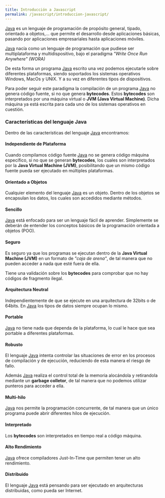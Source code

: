 ```yaml
---
title: Introducción a Javascript
permalink: /javascript/introduccion-javascript/
---
```


[Java][1] es un lenguaje de programación de propósito general, tipado, orientado a objetos,... que permite el desarrollo desde aplicaciones básicas, pasando por aplicaciones empresariales hasta aplicaciones móviles.

[Java][1] nacía como un lenguaje de programación que pudiese ser multiplataforma y multidispositivo, bajo el paradigma *"Write Once Run Anywhere" (WORA)*

De esta forma un programa [Java][1] escrito una vez podemos ejecutarle sobre diferentes plataformas, siendo soportados los sistemas operativos Windows, MacOs y UNIX. Y a su vez en diferentes tipos de dispositivos.

Para poder seguir este paradigma la compilación de un programa [Java][1] no genera código fuente, si no que genera **bytecodes**. Estos **bytecodes** son interpretados por una máquina virtual o **JVM (Java Virtual Machine)**. Dicha máquina ya está escrita para cada uno de los sistemas operativos en cuestión.

### Características del lenguaje Java

Dentro de las características del lenguaje [Java][1] encontramos:

#### Independiente de Plataforma

Cuando compilamos código fuente [Java][1] no se genera código máquina específico, si no que se generan **bytecodes**, los cuales son interpretados por la **Java Virtual Machine (JVM)**, posibilitando que un mismo código fuente pueda ser ejecutado en múltiples plataformas.

#### Orientado a Objetos

Cualquier elemento del lenguaje [Java][1] es un objeto. Dentro de los objetos se encapsulan los datos, los cuales son accedidos mediante métodos.

#### Sencillo

[Java][1] está enfocado para ser un lenguaje fácil de aprender. Simplemente se deberán de entender los conceptos básicos de la programación orientada a objetos (POO).

#### Seguro

Es seguro ya que los programas se ejecutan dentro de la **Java Virtual Machine (JVM)** en un formato de *"caja de arena"*, de tal manera que no pueden acceder a nada que esté fuera de ella.

Tiene una validación sobre los **bytecodes** para comprobar que no hay códigos de fragmento ilegal.

#### Arquitectura Neutral

Independientemente de que se ejecute en una arquitectura de 32bits o de 64bits. En [Java][1] los tipos de datos siempre ocupan lo mismo.

#### Portable

[Java][1] no tiene nada que dependa de la plataforma, lo cual le hace que sea portable a diferentes plataformas.

#### Robusto

El lenguaje [Java][1] intenta controlar las situaciones de error en los procesos de compilación y de ejecución, reduciendo de esta manera el riesgo de fallo.

Además [Java][1] realiza el control total de la memoria alocándola y retirandola mediante un **garbage colletor**, de tal manera que no podemos utilizar punteros para acceder a ella.

#### Multi-hilo

[Java][1] nos permite la programación concurrente, de tal manera que un único programa puede abrir diferentes hilos de ejecución.

#### Interpretado

Los **bytecodes** son interpretados en tiempo real a código máquina.

#### Alto Rendimiento

[Java][1] ofrece compiladores Just-In-Time que permiten tener un alto rendimiento.

#### Distribuido

El lenguaje [Java][1] está pensando para ser ejecutado en arquitecturas distribuidas, como pueda ser Internet.

 [1]: http://www.manualweb.net/tutorial-java/ "Manual Java"
